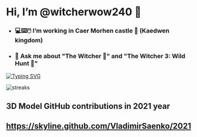 # Hi, I’m @witcherwow240 🐺 
- ### 💻⌨️🖱️ I’m working in Caer Morhen castle 🏰 (Kaedwen kingdom)
- ### 💬 Ask me about "The Witcher 🐺" and "The Witcher 3: Wild Hunt 🐺"

[![Typing SVG](https://readme-typing-svg.herokuapp.com?color=38F752&lines=Hello+there%2C+I+am+witcherwow240!+;I+am+a+future+Front-End+Developer+)](https://git.io/typing-svg)

<img align="center" src="https://github-readme-streak-stats.herokuapp.com/?user=VladimirSaenko&theme=tokyonight" alt="streaks"/></p>

<!-- <p align="center"><img src="https://github-profile-trophy.vercel.app/?username=VladimirSaenko&no-bg=true&theme=dracula&no-frame=true&column=7&margin-w=15&margin-h=15" alt="trophies"/></p> -->

<!-- <hr>
<h3 align="center">Visitor Count</h3>
<a align="center" href="https://profile-counter.glitch.me/{VladimirSaenko}/count.svg">
  
  ![VisitorCount](https://profile-counter.glitch.me/{VladimirSaenko}/count.svg)  
  
</a>
<hr> -->

## 3D Model GitHub contributions in 2021 year

## https://skyline.github.com/VladimirSaenko/2021

<!--
**VladimirSaenko/VladimirSaenko** is a ✨ _special_ ✨ repository because its `README.md` (this file) appears on your GitHub profile.
Here are some ideas to get you started:

- 🔭 I’m currently working on 
- 🌱 I’m currently learning ...
- 👯 I’m looking to collaborate on ...
- 🤔 I’m looking for help with ...
- 📫 How to reach me: ...
- 😄 Pronouns: ...
- ⚡ Fun fact: ...
-->
